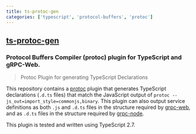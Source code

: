 ```yaml
---
title: ts-protoc-gen
categories: ['typescript', 'protocol-buffers', 'protoc']
---
```

## [ts-protoc-gen](https://github.com/improbable-eng/ts-protoc-gen)

### Protocol Buffers Compiler (protoc) plugin for TypeScript and gRPC-Web.


> Protoc Plugin for generating TypeScript Declarations

This repository contains a [protoc](https://github.com/google/protobuf) plugin that generates TypeScript declarations
(`.d.ts` files) that match the JavaScript output of `protoc --js_out=import_style=commonjs,binary`. This plugin can
also output service definitions as both `.js` and `.d.ts` files in the structure required by [grpc-web](https://github.com/improbable-eng/grpc-web), and as `.d.ts` files in the structure required by [grpc-node](https://github.com/grpc/grpc-node).

This plugin is tested and written using TypeScript 2.7.
